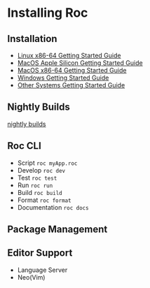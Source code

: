 # Installing Roc

## Installation

- [Linux x86-64 Getting Started Guide](https://github.com/roc-lang/roc/blob/main/getting_started/linux_x86_64.md)
- [MacOS Apple Silicon Getting Started Guide](https://github.com/roc-lang/roc/blob/main/getting_started/macos_apple_silicon.md)
- [MacOS x86-64 Getting Started Guide](https://github.com/roc-lang/roc/blob/main/getting_started/macos_x86_64.md)
- [Windows Getting Started Guide](https://github.com/roc-lang/roc/blob/main/getting_started/windows.md)
- [Other Systems Getting Started Guide](https://github.com/roc-lang/roc/blob/main/getting_started/other.md)

## Nightly Builds

<!-- direct download links to builds should go here -->

[nightly builds](https://github.com/roc-lang/roc/releases)

## Roc CLI

<!-- brief description on how to use the cli -->
- Script `roc myApp.roc`
- Develop `roc dev` 
- Test `roc test`
- Run `roc run`
- Build `roc build`
- Format `roc format`
- Documentation `roc docs`

## Package Management

<!-- 

explain package manager design is still a work in progress 
the plan is to create a centralised index
- ergonomicly integration
- a fact that every language will have one

in the meantime you can use package URLs
-->

## Editor Support

<!--
explain that the high level design is a work in progress
- Design goals for editor - we want Roc to ship with an awesome editor
- Beginners learning to get up an running with an editor
- Want it to run really fast etc
-->

- Language Server
- Neo(Vim)

